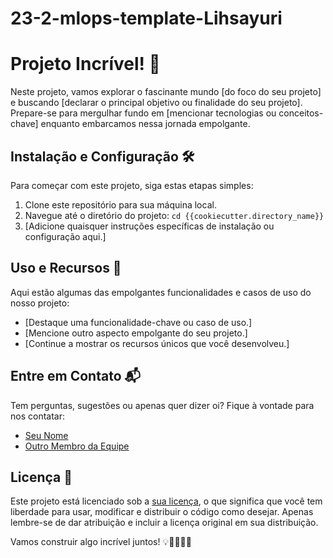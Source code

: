 # 23-2-mlops-template-Lihsayuri

# Projeto Incrível! 🚀

Neste projeto, vamos explorar o fascinante mundo [do foco do seu projeto] e buscando [declarar o principal objetivo ou finalidade do seu projeto]. Prepare-se para mergulhar fundo em [mencionar tecnologias ou conceitos-chave] enquanto embarcamos nessa jornada empolgante.

## Instalação e Configuração 🛠️

Para começar com este projeto, siga estas etapas simples:

1. Clone este repositório para sua máquina local.
2. Navegue até o diretório do projeto: `cd {{cookiecutter.directory_name}}`
3. [Adicione quaisquer instruções específicas de instalação ou configuração aqui.]

## Uso e Recursos 🚀

Aqui estão algumas das empolgantes funcionalidades e casos de uso do nosso projeto:

- [Destaque uma funcionalidade-chave ou caso de uso.]
- [Mencione outro aspecto empolgante do seu projeto.]
- [Continue a mostrar os recursos únicos que você desenvolveu.]


## Entre em Contato 📬

Tem perguntas, sugestões ou apenas quer dizer oi? Fique à vontade para nos contatar:

- [Seu Nome](mailto:seu.email@example.com)
- [Outro Membro da Equipe](mailto:outro.email@example.com)

## Licença 📝

Este projeto está licenciado sob a [sua licença](LICENSE), o que significa que você tem liberdade para usar, modificar e distribuir o código como desejar. Apenas lembre-se de dar atribuição e incluir a licença original em sua distribuição.

Vamos construir algo incrível juntos! 💡👨‍💻👩‍💻